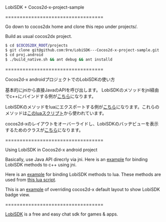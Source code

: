 LobiSDK + Cocos2d-x-project-sample

==================================

Go down to cocos2dx home and clone this repo under projects/.

Build as usual cocos2dx project.

```sh
$ cd $COCOS2DX_ROOT/projects
$ git clone git@github.com:9re/LobiSDK---Cocos2d-x-project-sample.git
$ cd proj.android
$ ./build_native.sh && ant debug && ant installd
```

==================================

Cocos2d-x androidプロジェクトでのLobiSDKの使い方

基本的にjniから直接JavaのAPIを呼び出します。
LobiSDKのメソッドをjni経由でc++にバインドする例が[こちら](https://github.com/9re/LobiSDK---Cocos2d-x-project-sample/blob/master/proj.android/jni/lobisdksample/LobiSDK.cpp)になります。

LobiSDKのメソッドをluaにエクスポートする例が[こちら](https://github.com/9re/LobiSDK---Cocos2d-x-project-sample/blob/master/Classes/LuaLobi.cpp)になります。これらのメソッドは[このluaスクリプト](https://github.com/9re/LobiSDK---Cocos2d-x-project-sample/blob/master/Resources/lobisdksample.lua)から使われています。

cocos2d-xのレイアウトをオーバーライドし、LobiSDKのバッヂビューを表示するためのクラスが[こちら](https://github.com/9re/LobiSDK---Cocos2d-x-project-sample/blob/master/proj.android/src/co/lobi/cocos2dx/sample/CustomCocos2dxActivity.java)になります。

==================================

Using LobiSDK in Cocos2d-x android project

Basically, use Java API direcrly via jni.
Here is an [example](https://github.com/9re/LobiSDK---Cocos2d-x-project-sample/blob/master/proj.android/jni/lobisdksample/LobiSDK.cpp) for binding LobiSDK methods to c++ using jni.

Here is an [example](https://github.com/9re/LobiSDK---Cocos2d-x-project-sample/blob/master/Classes/LuaLobi.cpp) for binding LobiSDK methods to lua. These methods are used from [this lua script](https://github.com/9re/LobiSDK---Cocos2d-x-project-sample/blob/master/Resources/lobisdksample.lua).

This is an [example](https://github.com/9re/LobiSDK---Cocos2d-x-project-sample/blob/master/proj.android/src/co/lobi/cocos2dx/sample/CustomCocos2dxActivity.java) of overriding cocos2d-x default layout to show LobiSDK badge view.

==================================

[LobiSDK](http://developer.lobi.co/) is a free and easy chat sdk for games & apps.
